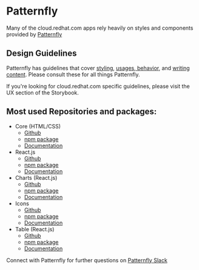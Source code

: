 # Patternfly

Many of the cloud.redhat.com apps rely heavily on styles and components provided by [Patternfly](https://github.com/patternfly/)

## Design Guidelines

Patternfly has guidelines that cover [styling](https://v2.patternfly.org/design-guidelines/styles/typography),
[usages, behavior](https://v2.patternfly.org/design-guidelines/usage-and-behavior/about-modal), and [writing content](https://v2.patternfly.org/design-guidelines/content/writing).
Please consult these for all things Patternfly.

If you're looking for cloud.redhat.com specific guidelines, please visit the UX section of the Storybook.

## Most used Repositories and packages:

* Core (HTML/CSS)
  * [Github](https://github.com/patternfly/patternfly-next)
  * [npm package](https://www.npmjs.com/package/@patternfly/patternfly)
  * [Documentation](https://v2.patternfly.org/documentation/core/components/aboutmodalbox)
* React.js
  * [Github](https://github.com/patternfly/patternfly-react/tree/master/packages/patternfly-4/react-core)
  * [npm package](https://www.npmjs.com/package/@patternfly/react-core)
  * [Documentation](https://v2.patternfly.org/documentation/react/components/aboutmodal)
* Charts (React.js)
  * [Github](https://github.com/patternfly/patternfly-react/tree/master/packages/patternfly-4/react-charts)
  * [npm package](https://www.npmjs.com/package/@patternfly/react-charts)
  * [Documentation](https://v2.patternfly.org/documentation/react/components/areachart)
* Icons
  * [Github](https://github.com/patternfly/patternfly-react/tree/master/packages/react-icons)
  * [npm package](https://www.npmjs.com/package/@patternfly/react-icons)
  * [Documentation](hhttps://v2.patternfly.org/design-guidelines/styles/icons)
* Table (React.js)
  * [Github](https://github.com/patternfly/patternfly-react/tree/master/packages/patternfly-4/react-table)
  * [npm package](https://www.npmjs.com/package/@patternfly/react-table)
  * [Documentation](https://v2.patternfly.org/documentation/react/components/table)

Connect with Patternfly for further questions on [Patternfly Slack](patternfly.slack.com)